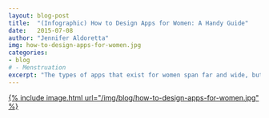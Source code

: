 ```yaml
---
layout: blog-post
title:  "(Infographic) How to Design Apps for Women: A Handy Guide"
date:   2015-07-08
author: "Jennifer Aldoretta"
img: how-to-design-apps-for-women.jpg
categories: 
- blog
# - Menstruation
excerpt: "The types of apps that exist for women span far and wide, but there's a huge problem: apps for women are horribly sexist. So we made an infographic about it..."
---
```


<a href="/img/blog/how-to-design-apps-for-women.jpg">{% include image.html url="/img/blog/how-to-design-apps-for-women.jpg" %}</a>

